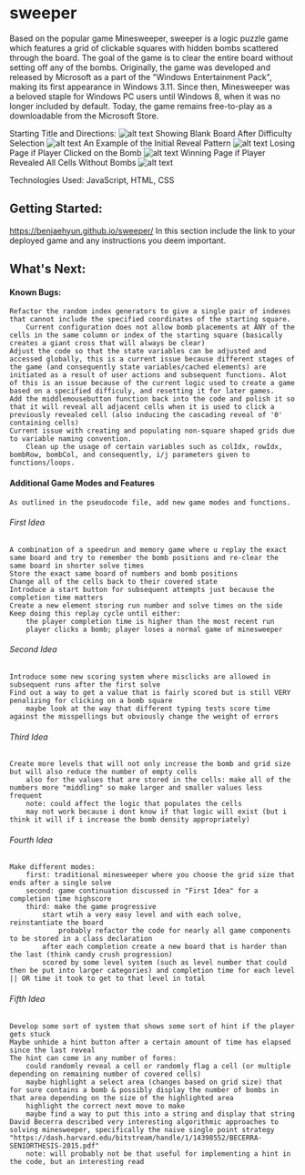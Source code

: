 # sweeper 
Based on the popular game Minesweeper, sweeper is a logic puzzle game which features a grid of clickable squares with hidden bombs scattered through the board. The goal of the game is to clear the entire board without setting off any of the bombs. Originally, the game was developed and released by Microsoft as a part of the "Windows Entertainment Pack", making its first appearance in Windows 3.11. Since then, Minesweeper was a beloved staple for Windows PC users until Windows 8, when it was no longer included by default. Today, the game remains free-to-play as a downloadable from the Microsoft Store.

Starting Title and Directions: 
![alt text](https://github.com/benjaehyun/sweeper/blob/gh-pages/screenshots/Screenshot%202023-08-10%20at%205.17.51%20PM.png "Starting Titlt and Directions")
Showing Blank Board After Difficulty Selection 
![alt text](https://github.com/benjaehyun/sweeper/blob/gh-pages/screenshots/Screenshot%202023-08-10%20at%205.18.06%20PM.png "Showing Blank Board After Difficulty Selection")
An Example of the Initial Reveal Pattern
![alt text](https://github.com/benjaehyun/sweeper/blob/gh-pages/screenshots/Screenshot%202023-08-10%20at%205.18.15%20PM.png "Initial Reveal Pattern")
Losing Page if Player Clicked on the Bomb 
![alt text](https://github.com/benjaehyun/sweeper/blob/gh-pages/screenshots/Screenshot%202023-08-10%20at%205.18.26%20PM.png "Losing Page")
Winning Page if Player Revealed All Cells Without Bombs 
![alt text](https://github.com/benjaehyun/sweeper/blob/gh-pages/screenshots/Screenshot%202023-08-10%20at%205.27.32%20PM.png "Winning Page")

Technologies Used: JavaScript, HTML, CSS 

## Getting Started:
https://benjaehyun.github.io/sweeper/
 In this section include the link to your deployed game and any instructions you deem important.

## What's Next: 
#### Known Bugs: 
    Refactor the random index generators to give a single pair of indexes that cannot include the specified coordinates of the starting square. 
        Current configuration does not allow bomb placements at ANY of the cells in the same column or index of the starting square (basically creates a giant cross that will always be clear)
    Adjust the code so that the state variables can be adjusted and accessed globally, this is a current issue because different stages of the game (and consequently state variables/cached elements) are initiated as a result of user actions and subsequent functions. Alot of this is an issue because of the current logic used to create a game based on a specified difficuly, and resetting it for later games.
    Add the middlemousebutton function back into the code and polish it so that it will reveal all adjacent cells when it is used to click a previously revealed cell (also inducing the cascading reveal of '0' containing cells)
    Current issue with creating and populating non-square shaped grids due to variable naming convention. 
        Clean up the usage of certain variables such as colIdx, rowIdx, bombRow, bombCol, and consequently, i/j parameters given to functions/loops. 


#### Additional Game Modes and Features
    As outlined in the pseudocode file, add new game modes and functions. 
###### First Idea    
    A combination of a speedrun and memory game where u replay the exact same board and try to remember the bomb positions and re-clear the same board in shorter solve times 
    Store the exact same board of numbers and bomb positions 
    Change all of the cells back to their covered state 
    Introduce a start button for subsequent attempts just because the completion time matters 
    Create a new element storing run number and solve times on the side 
    Keep doing this replay cycle until either: 
        the player completion time is higher than the most recent run 
        player clicks a bomb; player loses a normal game of minesweeper 

###### Second Idea
    Introduce some new scoring system where misclicks are allowed in subsequent runs after the first solve 
    Find out a way to get a value that is fairly scored but is still VERY penalizing for clicking on a bomb square 
        maybe look at the way that different typing tests score time against the misspellings but obviously change the weight of errors 

###### Third Idea  
    Create more levels that will not only increase the bomb and grid size but will also reduce the number of empty cells 
        also for the values that are stored in the cells: make all of the numbers more "middling" so make larger and smaller values less frequent   
        note: could affect the logic that populates the cells 
        may not work because i dont know if that logic will exist (but i think it will if i increase the bomb density appropriately)

###### Fourth Idea 
    Make different modes: 
        first: traditional minesweeper where you choose the grid size that ends after a single solve
        second: game continuation discussed in "First Idea" for a completion time highscore 
        third: make the game progressive 
            start wtih a very easy level and with each solve, reinstantiate the board 
                probably refactor the code for nearly all game components to be stored in a class declaration 
            after each completion create a new board that is harder than the last (think candy crush progression)
            scored by some level system (such as level number that could then be put into larger categories) and completion time for each level || OR time it took to get to that level in total 

###### Fifth Idea 
    Develop some sort of system that shows some sort of hint if the player gets stuck 
    Maybe unhide a hint button after a certain amount of time has elapsed since the last reveal
    The hint can come in any number of forms: 
        could randomly reveal a cell or randomly flag a cell (or multiple depending on remaining number of covered cells)
        maybe highlight a select area (changes based on grid size) that for sure contains a bomb & possibly display the number of bombs in that area depending on the size of the highlighted area 
        highlight the correct next move to make 
        maybe find a way to put this into a string and display that string 
    David Becerra described very interesting algorithmic approaches to solving minesweeper, specifically the naive single point strategy "https://dash.harvard.edu/bitstream/handle/1/14398552/BECERRA-SENIORTHESIS-2015.pdf" 
        note: will probably not be that useful for implementing a hint in the code, but an interesting read 